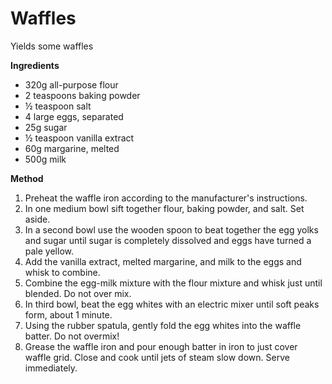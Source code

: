 # Waffles

Yields some waffles

**Ingredients**

* 320g all-purpose flour
* 2 teaspoons baking powder
* ½ teaspoon salt
* 4 large eggs, separated
* 25g sugar
* ½ teaspoon vanilla extract
* 60g margarine, melted
* 500g milk

**Method**

1. Preheat the waffle iron according to the manufacturer's instructions.
2. In one medium bowl sift together flour, baking powder, and salt. Set aside.
3. In a second bowl use the wooden spoon to beat together the egg yolks and sugar until sugar is completely dissolved and eggs have turned a pale yellow.
4. Add the vanilla extract, melted margarine, and milk to the eggs and whisk to combine.
5. Combine the egg-milk mixture with the flour mixture and whisk just until blended. Do not over mix.
6. In third bowl, beat the egg whites with an electric mixer until soft peaks form, about 1 minute.
7. Using the rubber spatula, gently fold the egg whites into the waffle batter. Do not overmix!
8. Grease the waffle iron and pour enough batter in iron to just cover waffle grid. Close and cook until jets of steam slow down. Serve immediately.
